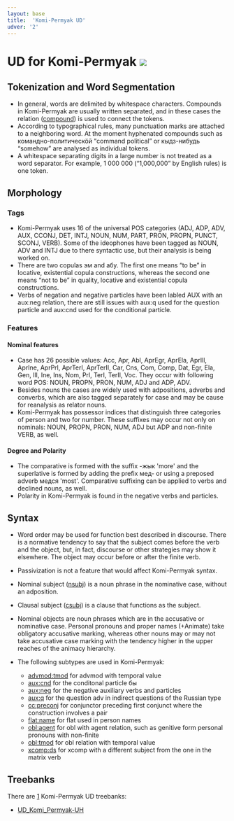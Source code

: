 ```yaml
---
layout: base
title:  'Komi-Permyak UD'
udver: '2'
---
```


# UD for Komi-Permyak <span class="flagspan"><img class="flag" src="../../flags/svg/RU-PER-KPO.svg" /></span>

## Tokenization and Word Segmentation

* In general, words are delimited by whitespace characters. Compounds in Komi-Permyak are usually written separated, and in these cases the relation ([compound]()) is used to connect the tokens.
* According to typographical rules, many punctuation marks are attached to a neighboring word. At the moment hyphenated compounds such as командно-политическӧй “command political” or кыдз-нибудь “somehow” are analysed as individual tokens.
* A whitespace separating digits in a large number is not treated as a word separator. For example, 1 000 000 (“1,000,000” by English rules) is one token.


## Morphology

### Tags

* Komi-Permyak uses 16 of the universal POS categories (ADJ, ADP, ADV, AUX, CCONJ, DET, INTJ, NOUN, NUM, PART, PRON, PROPN, PUNCT, SCONJ, VERB). Some of the ideophones have been tagged as NOUN, ADV and INTJ due to there syntactic use, but their analysis is being worked on.
* There are two copulas эм and абу. The first one means “to be” in locative, existential copula constructions, whereas the second one means “not to be” in quality, locative and existential copula constructions.
* Verbs of negation and negative particles have been labled AUX with an aux:neg relation, there are still issues with aux:q used for the question particle and aux:cnd used for the conditional particle.


### Features

#### Nominal features

* Case has 26 possible values: Acc, Apr, Abl, AprEgr, AprEla, AprIll, AprIne, AprPrl, AprTerI, AprTerII, Car, Cns, Com, Comp, Dat, Egr, Ela, Gen, Ill, Ine, Ins, Nom, Prl, TerI, TerII, Voc. They occur with following word POS: NOUN, PROPN, PRON, NUM, ADJ and ADP, ADV.
* Besides nouns the cases are widely used with adpositions, adverbs and converbs, which are also tagged separately for case and may be cause for reanalysis as relator nouns.
* Komi-Permyak has possessor indices that distinguish three categories of person and two for number. These suffixes may occur not only on nominals: NOUN, PROPN, PRON, NUM, ADJ but ADP and non-finite VERB, as well.

#### Degree and Polarity

* The comparative is formed with the suffix -жык 'more' and the superlative is formed by adding the prefix мед- or using a preposed adverb медся 'most'. Comparative suffixing can be applied to verbs and declined nouns, as well.
* Polarity in Komi-Permyak is found in the negative verbs and particles. 



## Syntax

* Word order may be used for function best described in discourse. There is a normative tendency to say that the subject comes before the verb and the object, but, in fact, discourse or other strategies may show it elsewhere. The object may occur before or after the finite verb.

* Passivization is not a feature that would affect Komi-Permyak syntax.

* Nominal subject ([nsubj]()) is a noun phrase in the nominative case, without an adposition.

* Clausal subject ([csubj]()) is a clause that functions as the subject.

* Nominal objects are noun phrases which are in the accusative or nominative case. Personal pronouns and proper names (+Animate) take obligatory accusative marking, whereas other nouns may or may not take accusative case marking with the tendency higher in the upper reaches of the animacy hierarchy.

* The following subtypes are used in Komi-Permyak:
  * [advmod:tmod]() for advmod with temporal value
  * [aux:cnd]() for the conditonal particle бы
  * [aux:neg]() for the negative auxiliary verbs and particles
  * [aux:q]() for the question adv in indirect questions of the Russian type
  * [cc:preconj]() for conjunctor preceding first conjunct where the construction involves a pair
  * [flat:name]() for flat used in person names
  * [obl:agent]() for obl with agent relation, such as genitive form personal pronouns with non-finite
  * [obl:tmod]() for obl relation with temporal value
  * [xcomp:ds]() for xcomp with a different subject from the one in the matrix verb



## Treebanks

There are [1](../treebanks/koi-comparison.html) Komi-Permyak UD treebanks:

  * [UD_Komi_Permyak-UH](../treebanks/koi_uh/index.html)

